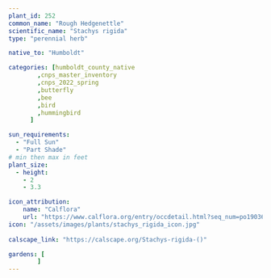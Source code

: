 ```yaml
---
plant_id: 252 
common_name: "Rough Hedgenettle"
scientific_name: "Stachys rigida"
type: "perennial herb"

native_to: "Humboldt"

categories: [humboldt_county_native
        ,cnps_master_inventory
        ,cnps_2022_spring
        ,butterfly
        ,bee
        ,bird
        ,hummingbird 
      ]

sun_requirements:
  - "Full Sun"
  - "Part Shade"
# min then max in feet
plant_size:
  - height: 
    - 2 
    - 3.3

icon_attribution: 
    name: "Calflora"
    url: "https://www.calflora.org/entry/occdetail.html?seq_num=po190364"
icon: "/assets/images/plants/stachys_rigida_icon.jpg"
 
calscape_link: "https://calscape.org/Stachys-rigida-()"

gardens: [
        ]
---
```









